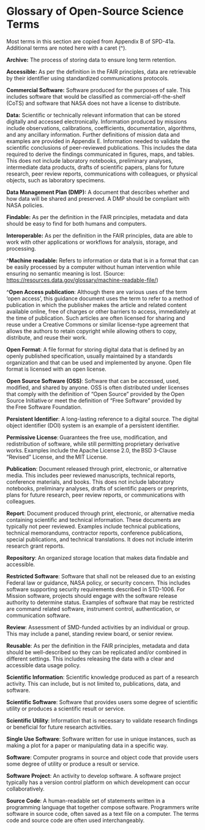 # Glossary of Open-Source Science Terms 

Most terms in this section are copied from Appendix B of SPD-41a. Additional terms are noted here with a caret (^).
 
**Archive:** The process of storing data to ensure long term retention. 
 
**Accessible:** As per the definition in the FAIR principles, data are retrievable by their identifier using standardized communications protocols. 
 
**Commercial Software:** Software produced for the purposes of sale. This includes software that would be classified as commercial-off-the-shelf (CoTS) and software that NASA does not have a license to distribute. 
 
**Data:** Scientific or technically relevant information that can be stored digitally and accessed electronically. 
Information produced by missions include observations, calibrations, coefficients, documentation, algorithms, and any ancillary information. Further definitions of mission data and examples are provided in Appendix E. 
Information needed to validate the scientific conclusions of peer-reviewed publications. This includes the data required to derive the findings communicated in figures, maps, and tables. 
This does not include laboratory notebooks, preliminary analyses, intermediate data products, drafts of scientific papers, plans for future research, peer review reports, communications with colleagues, or physical objects, such as laboratory specimens. 
 
**Data Management Plan (DMP):** A document that describes whether and how data will be shared and preserved. A DMP should be compliant with NASA policies. 
 
**Findable:** As per the definition in the FAIR principles, metadata and data should be easy to find for both humans and computers. 
 
**Interoperable:** As per the definition in the FAIR principles, data are able to work with other applications or workflows for analysis, storage, and processing. 
 
^**Machine readable:** Refers to information or data that is in a format that can be easily processed by a computer without human intervention while ensuring no semantic meaning is lost. (Source: https://resources.data.gov/glossary/machine-readable-file/) 

^**Open Access publication**: Although there are various uses of the term ‘open access’, this guidance document uses the term to refer to a method of publication in which the publisher makes the article and related content available online, free of charges or other barriers to access, immediately at the time of publication. Such articles are often licensed for sharing and reuse under a Creative Commons or similar license-type agreement that allows the authors to retain copyright while allowing others to copy, distribute, and reuse their work. 

**Open Format**: A file format for storing digital data that is defined by an openly published specification, usually maintained by a standards organization and that can be used and implemented by anyone. Open file format is licensed with an open license. 
 
**Open Source Software (OSS)**: Software that can be accessed, used, modified, and shared by anyone. OSS is often distributed under licenses that comply with the definition of “Open Source” provided by the Open Source Initiative or meet the definition of “Free Software” provided by the Free Software Foundation. 
 
**Persistent Identifier**: A long-lasting reference to a digital source. The digital object identifier (DOI) system is an example of a persistent identifier. 

**Permissive License**: Guarantees the free use, modification, and redistribution of software, while still permitting proprietary derivative works. Examples include the Apache License 2.0, the BSD 3-Clause “Revised” License, and the MIT License. 
 
**Publication**: Document released through print, electronic, or alternative media. This includes peer reviewed manuscripts, technical reports, conference materials, and books. This does not include laboratory notebooks, preliminary analyses, drafts of scientific papers or preprints, plans for future research, peer review reports, or communications with colleagues. 
 
**Report**: Document produced through print, electronic, or alternative media containing scientific and technical information. These documents are typically not peer reviewed. Examples include technical publications, technical memorandums, contractor reports, conference publications, special publications, and technical translations. It does not include interim research grant reports. 
 
**Repository**: An organized storage location that makes data findable and accessible. 
 
**Restricted Software**: Software that shall not be released due to an existing Federal law or guidance, NASA policy, or security concern. This includes software supporting security requirements described in STD-1006. For Mission software, projects should engage with the software release authority to determine status. Examples of software that may be restricted are command related software, instrument control, authentication, or communication software. 
 
**Review**: Assessment of SMD-funded activities by an individual or group. This may include a panel, standing review board, or senior review. 
 
**Reusable**: As per the definition in the FAIR principles, metadata and data should be well-described so they can be replicated and/or combined in different settings. This includes releasing the data with a clear and accessible data usage policy. 
 
**Scientific Information**: Scientific knowledge produced as part of a research activity. This can include, but is not limited to, publications, data, and software. 
 
**Scientific Software**: Software that provides users some degree of scientific utility or produces a scientific result or service. 
 
**Scientific Utility**: Information that is necessary to validate research findings or beneficial for future research activities. 
 
**Single Use Software**: Software written for use in unique instances, such as making a plot for a paper or manipulating data in a specific way. 
 
**Software**: Computer programs in source and object code that provide users some degree of utility or produce a result or service. 
 
**Software Project**: An activity to develop software. A software project typically has a version control platform on which development can occur collaboratively. 
 
**Source Code**: A human-readable set of statements written in a programming language that together compose software. Programmers write software in source code, often saved as a text file on a computer. The terms code and source code are often used interchangeably. 
